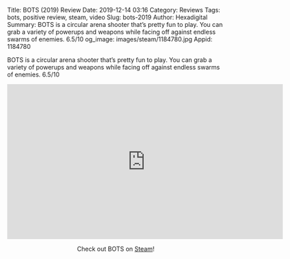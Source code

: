 Title: BOTS (2019) Review
Date: 2019-12-14 03:16
Category: Reviews
Tags: bots, positive review, steam, video
Slug: bots-2019
Author: Hexadigital
Summary: BOTS is a circular arena shooter that’s pretty fun to play. You can grab a variety of powerups and weapons while facing off against endless swarms of enemies. 6.5/10
og_image: images/steam/1184780.jpg
Appid: 1184780

BOTS is a circular arena shooter that’s pretty fun to play. You can grab a variety of powerups and weapons while facing off against endless swarms of enemies. 6.5/10

<center><iframe src="https://www.youtube.com/embed/uwPCfmlPtjI?feature=oembed" allow="accelerometer; autoplay; encrypted-media; gyroscope; picture-in-picture" width="640" height="360" frameborder="0"></iframe>

Check out BOTS on [Steam](https://store.steampowered.com/app/1184780/?curator_clanid=34633900)!</center>